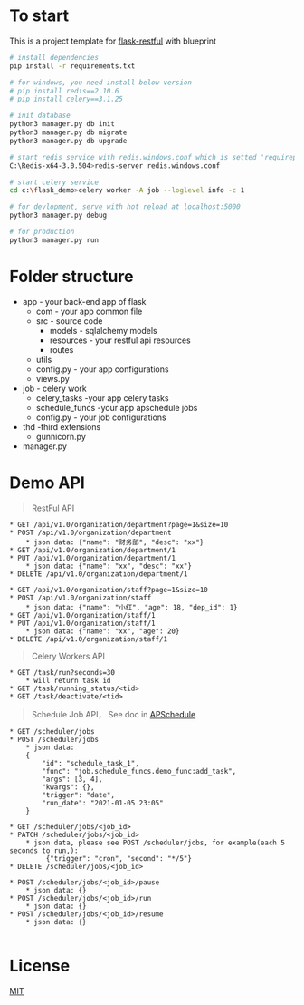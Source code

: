 
# To start

This is a project template for [flask-restful](https://github.com/flask-restful/flask-restful) with blueprint

```bash
# install dependencies
pip install -r requirements.txt

# for windows, you need install below version 
# pip install redis==2.10.6
# pip install celery==3.1.25 

# init database
python3 manager.py db init
python3 manager.py db migrate
python3 manager.py db upgrade

# start redis service with redis.windows.conf which is setted 'requirepass 123456'
C:\Redis-x64-3.0.504>redis-server redis.windows.conf

# start celery service
cd c:\flask_demo>celery worker -A job --loglevel info -c 1

# for devlopment, serve with hot reload at localhost:5000
python3 manager.py debug

# for production
python3 manager.py run

```

# Folder structure
* app - your back-end app of flask
    * com - your app common file 
    * src - source code
        * models - sqlalchemy models
        * resources - your restful api resources
        * routes
    * utils
    * config.py - your app configurations
    * views.py
* job - celery work
    * celery_tasks -your app celery tasks
    * schedule_funcs -your app apschedule jobs
    * config.py - your job configurations
* thd -third extensions
    * gunnicorn.py
* manager.py

# Demo API
> RestFul API
```
* GET /api/v1.0/organization/department?page=1&size=10
* POST /api/v1.0/organization/department
    * json data: {"name": "财务部", "desc": "xx"}
* GET /api/v1.0/organization/department/1
* PUT /api/v1.0/organization/department/1 
    * json data: {"name": "xx", "desc": "xx"}
* DELETE /api/v1.0/organization/department/1  

* GET /api/v1.0/organization/staff?page=1&size=10
* POST /api/v1.0/organization/staff
    * json data: {"name": "小红", "age": 18, "dep_id": 1}
* GET /api/v1.0/organization/staff/1
* PUT /api/v1.0/organization/staff/1 
    * json data: {"name": "xx", "age": 20}
* DELETE /api/v1.0/organization/staff/1  
```

> Celery Workers API
```
* GET /task/run?seconds=30
    * will return task id
* GET /task/running_status/<tid>
* GET /task/deactivate/<tid>
```

> Schedule Job API， See doc in [APSchedule](https://apscheduler.readthedocs.io/en/latest/userguide.html#basic-concepts)
```
* GET /scheduler/jobs
* POST /scheduler/jobs
    * json data: 
    {
        "id": "schedule_task_1", 
        "func": "job.schedule_funcs.demo_func:add_task", 
        "args": [3, 4], 
        "kwargs": {},
        "trigger": "date",
        "run_date": "2021-01-05 23:05"
    }

* GET /scheduler/jobs/<job_id>
* PATCH /scheduler/jobs/<job_id>
    * json data, please see POST /scheduler/jobs, for example(each 5 seconds to run,):
         {"trigger": "cron", "second": "*/5"}
* DELETE /scheduler/jobs/<job_id>
    
* POST /scheduler/jobs/<job_id>/pause
    * json data: {}
* POST /scheduler/jobs/<job_id>/run
    * json data: {}
* POST /scheduler/jobs/<job_id>/resume
    * json data: {}
 
```
 



# License
[MIT](http://opensource.org/licenses/MIT)
